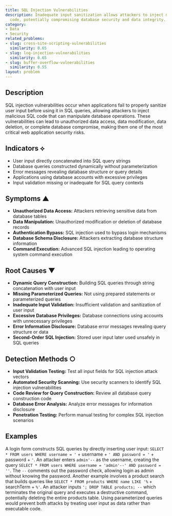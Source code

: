 ```yaml
---
title: SQL Injection Vulnerabilities
description: Inadequate input sanitization allows attackers to inject malicious SQL
  code, potentially compromising database security and data integrity.
category:
- Data
- Security
related_problems:
- slug: cross-site-scripting-vulnerabilities
  similarity: 0.65
- slug: log-injection-vulnerabilities
  similarity: 0.65
- slug: buffer-overflow-vulnerabilities
  similarity: 0.55
layout: problem
---
```


## Description

SQL injection vulnerabilities occur when applications fail to properly sanitize user input before using it in SQL queries, allowing attackers to inject malicious SQL code that can manipulate database operations. These vulnerabilities can lead to unauthorized data access, data modification, data deletion, or complete database compromise, making them one of the most critical web application security risks.

## Indicators ⟡

- User input directly concatenated into SQL query strings
- Database queries constructed dynamically without parameterization
- Error messages revealing database structure or query details
- Applications using database accounts with excessive privileges
- Input validation missing or inadequate for SQL query contexts

## Symptoms ▲

- **Unauthorized Data Access:** Attackers retrieving sensitive data from database tables
- **Data Manipulation:** Unauthorized modification or deletion of database records
- **Authentication Bypass:** SQL injection used to bypass login mechanisms
- **Database Schema Disclosure:** Attackers extracting database structure information
- **Command Execution:** Advanced SQL injection leading to operating system command execution

## Root Causes ▼

- **Dynamic Query Construction:** Building SQL queries through string concatenation with user input
- **Missing Parameterized Queries:** Not using prepared statements or parameterized queries
- **Inadequate Input Validation:** Insufficient validation and sanitization of user input
- **Excessive Database Privileges:** Database connections using accounts with unnecessary privileges
- **Error Information Disclosure:** Database error messages revealing query structure or data
- **Second-Order SQL Injection:** Stored user input later used unsafely in SQL queries

## Detection Methods ○

- **Input Validation Testing:** Test all input fields for SQL injection attack vectors
- **Automated Security Scanning:** Use security scanners to identify SQL injection vulnerabilities
- **Code Review for Query Construction:** Review all database query construction code
- **Database Error Analysis:** Analyze error messages for information disclosure
- **Penetration Testing:** Perform manual testing for complex SQL injection scenarios

## Examples

A login form constructs SQL queries by directly inserting user input: `SELECT * FROM users WHERE username = '` + username + `' AND password = '` + password + `'`. An attacker enters `admin'--` as the username, creating the query `SELECT * FROM users WHERE username = 'admin'--' AND password = ''`. The `--` comments out the password check, allowing login as admin without knowing the password. Another example involves a product search that builds queries like `SELECT * FROM products WHERE name LIKE '%` + searchTerm + `%'`. An attacker inputs `'; DROP TABLE products; --` which terminates the original query and executes a destructive command, potentially deleting the entire products table. Using parameterized queries would prevent both attacks by treating user input as data rather than executable code.